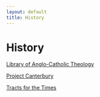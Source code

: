 ```yaml
---
layout: default
title: History
---
```

# History
[Library of Anglo-Catholic Theology](http://anglicanhistory.org/lact/)

[Project Canterbury](http://anglicanhistory.org/)

[Tracts for the Times](http://anglicanhistory.org/tracts/)
